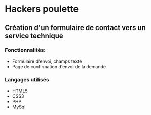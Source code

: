 # Hackers poulette

## Création d'un formulaire de contact vers un service technique

### Fonctionnalités:

* Formulaire d'envoi, champs texte
* Page de confirmation d'envoi de la demande

### Langages utilisés

* HTML5
* CSS3
* PHP
* MySql
